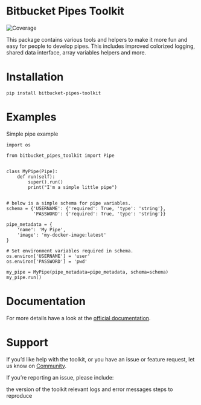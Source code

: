 Bitbucket Pipes Toolkit
=======================

![Coverage](https://bitbucket.org/bitbucketpipelines/bitbucket-pipes-toolkit/downloads/coverage.svg)

This package contains various tools and helpers to make it more fun and easy for people to develop pipes. This includes improved colorized logging, shared data interface, array variables helpers and more.

Installation
============

`pip install bitbucket-pipes-toolkit`


Examples
========

Simple pipe example
```python3
import os

from bitbucket_pipes_toolkit import Pipe


class MyPipe(Pipe):
    def run(self):
        super().run()
        print("I'm a simple little pipe")


# below is a simple schema for pipe variables.
schema = {'USERNAME': {'required': True, 'type': 'string'},
          'PASSWORD': {'required': True, 'type': 'string'}}

pipe_metadata = {
    'name': 'My Pipe',
    'image': 'my-docker-image:latest'
}

# Set environment variables required in schema.
os.environ['USERNAME'] = 'user'
os.environ['PASSWORD'] = 'pwd'

my_pipe = MyPipe(pipe_metadata=pipe_metadata, schema=schema)
my_pipe.run()
```

Documentation
=============

For more details have a look at the [official documentation](https://bitbucket-pipes-toolkit.readthedocs.io).


Support
=======
If you’d like help with the toolkit, or you have an issue or feature request, let us know on [Community](https://community.atlassian.com/t5/forums/postpage/board-id/bitbucket-pipelines-questions?add-tags=pipes,toolkit).

If you’re reporting an issue, please include:

the version of the toolkit
relevant logs and error messages
steps to reproduce
